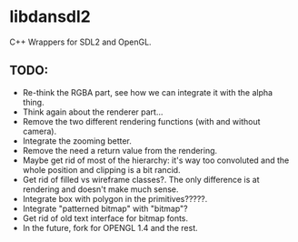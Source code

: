 # libdansdl2
C++ Wrappers for SDL2 and OpenGL.

## TODO: 
- Re-think the RGBA part, see how we can integrate it with the alpha thing.
- Think again about the renderer part...
- Remove the two different rendering functions (with and without camera).
- Integrate the zooming better.
- Remove the need a return value from the rendering.
- Maybe get rid of most of the hierarchy: it's way too convoluted and the whole position and clipping is a bit rancid.
- Get rid of filled vs wireframe classes?. The only difference is at rendering and doesn't make much sense.
- Integrate box with polygon in the primitives?????.
- Integrate "patterned bitmap" with "bitmap"?
- Get rid of old text interface for bitmap fonts.
- In the future, fork for OPENGL 1.4 and the rest.
